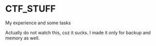 # CTF_STUFF
My experience and some tasks

Actually do not watch this, coz it sucks.
I made it only for backup and memory as well.

